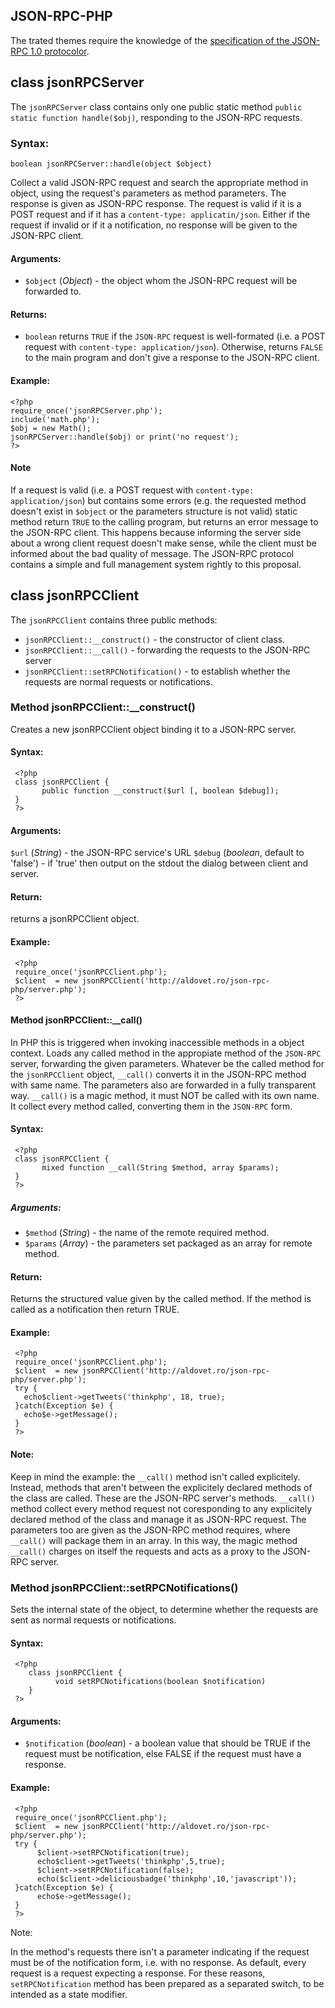 JSON-RPC-PHP
------------

The trated themes require the knowledge of the [specification of the JSON-RPC 1.0 protocolor](http://json-rpc.org/wiki/specification).

## class jsonRPCServer

The ``jsonRPCServer`` class contains only one public static method ``public static function handle($obj)``, responding to the JSON-RPC requests.

### Syntax:

``boolean jsonRPCServer::handle(object $object)``

Collect a valid JSON-RPC request and search the appropriate method in object, using the request's parameters as method parameters. The response is given as JSON-RPC response.
The request is valid if it is a POST request and if it has a ``content-type: applicatin/json``. Either if the request if invalid or if it a notification, no response will be given to the JSON-RPC client.

#### Arguments:

* ``$object`` (*Object*) - the object whom the JSON-RPC request will be forwarded to.

#### Returns:

* ``boolean`` returns ``TRUE`` if the ``JSON-RPC`` request is well-formated (i.e. a POST request with ``content-type: application/json``). Otherwise, returns  ``FALSE`` to the main program and don't give a response to the JSON-RPC client.

#### Example: 

    <?php
    require_once('jsonRPCServer.php');
    include('math.php');
    $obj = new Math();
    jsonRPCServer::handle($obj) or print('no request');
    ?>

#### Note

If a request is valid (i.e. a POST request with ``content-type: application/json``) but contains some errors (e.g. the requested method doesn't exist in ``$object`` or the parameters structure is not valid) static method return ``TRUE`` to the calling program, but returns an error message to the JSON-RPC client.
This happens because informing the server side about a wrong client request doesn't make sense, while the client must be informed about the bad quality of message.
The JSON-RPC protocol contains a simple and full management system rightly to this proposal.

## class jsonRPCClient

The ``jsonRPCClient`` contains three public methods:

* ``jsonRPCClient::__construct()`` - the constructor of client class.
* ``jsonRPCClient::__call()`` - forwarding the requests to the JSON-RPC server
* ``jsonRPCClient::setRPCNotification()`` - to establish whether the requests are normal requests or notifications.


### Method jsonRPCClient::__construct() 

Creates a new jsonRPCClient object binding it to a JSON-RPC server.

#### Syntax:
      
     <?php
     class jsonRPCClient {
           public function __construct($url [, boolean $debug]);
     }
     ?>

#### Arguments:

``$url`` (*String*) - the JSON-RPC service's URL
``$debug`` (*boolean*, default to 'false') - if 'true' then output on the stdout the dialog between client and server.

#### Return:

returns a jsonRPCClient object.

#### Example:

     <?php
     require_once('jsonRPCClient.php');
     $client  = new jsonRPCClient('http://aldovet.ro/json-rpc-php/server.php');
     ?>


#### Method jsonRPCClient::__call() 

In PHP this is triggered  when invoking inaccessible methods in a object context. Loads any called method in the appropiate method of the ``JSON-RPC`` server, forwarding the given parameters. Whatever be the called method for the ``jsonRPCClient`` object, 
``__call()`` converts it in the JSON-RPC method with same name. The parameters also are forwarded in a fully transparent way. ``__call()`` is a magic method, it must NOT be called with its own name. It collect every method called, converting them in the ``JSON-RPC`` form.

#### Syntax:
      
     <?php
     class jsonRPCClient {
           mixed function __call(String $method, array $params);
     }
     ?>

##### Arguments:

* ``$method`` (*String*) - the name of the remote required method.
* ``$params`` (*Array*) - the parameters set packaged as an array for remote method.

#### Return:

Returns the structured value given by the called method. If the method is called as a notification then return TRUE.

#### Example:

     <?php
     require_once('jsonRPCClient.php');
     $client  = new jsonRPCClient('http://aldovet.ro/json-rpc-php/server.php');
     try {
       echo$client->getTweets('thinkphp', 18, true); 
     }catch(Exception $e) {
       echo$e->getMessage(); 
     } 
     ?>

#### Note:

Keep in mind the example: the ``__call()`` method isn't called explicitely. Instead, methods that aren't between the explicitely declared methods of the class are called. These are the JSON-RPC server's methods. ``__call()`` method collect  every method
request not coresponding to any explicitely declared method of the class and manage it as JSON-RPC request. The parameters too are given as the JSON-RPC method requires, where ``__call()`` will package them in an array.
In this way, the magic method ``__call()`` charges on itself the requests and acts as a proxy to the JSON-RPC server.


### Method jsonRPCClient::setRPCNotifications()

Sets the internal state of the object, to determine whether the requests are sent as normal requests or notifications.

#### Syntax: 

     <?php
        class jsonRPCClient {
              void setRPCNotifications(boolean $notification)  
        }
     ?>

#### Arguments:

* ``$notification`` (*boolean*) - a boolean value that should be TRUE if the request must be notification, else FALSE if the request must have a response.

#### Example:

     <?php
     require_once('jsonRPCClient.php');
     $client  = new jsonRPCClient('http://aldovet.ro/json-rpc-php/server.php');
     try {
          $client->setRPCNotification(true);
          echo$client->getTweets('thinkphp',5,true); 
          $client->setRPCNotification(false);
          echo($client->deliciousbadge('thinkphp',10,'javascript'));
     }catch(Exception $e) {
          echo$e->getMessage(); 
     } 
     ?>

Note: 

  In the method's requests there isn't a parameter indicating if the request must be of  the notification form, i.e. with no response. As default, every request is a request expecting a response.
  For these reasons, ``setRPCNotification`` method has been prepared as a separated switch, to be intended as a state modifier.


